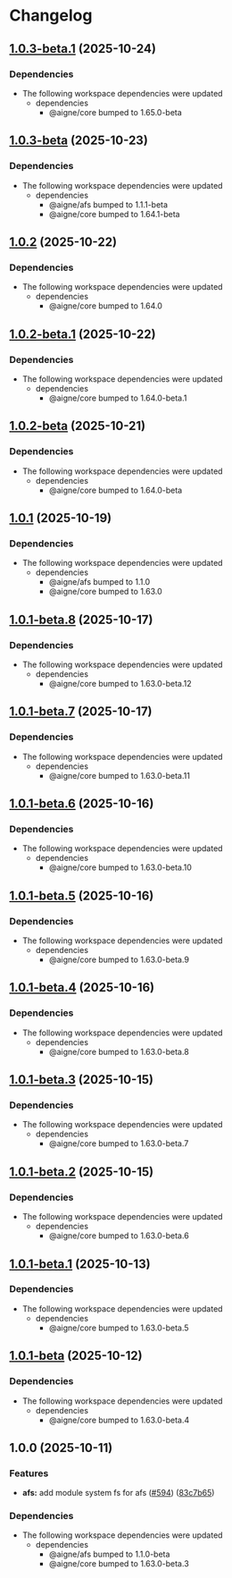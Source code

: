 # Changelog

## [1.0.3-beta.1](https://github.com/AIGNE-io/aigne-framework/compare/afs-system-fs-v1.0.3-beta...afs-system-fs-v1.0.3-beta.1) (2025-10-24)


### Dependencies

* The following workspace dependencies were updated
  * dependencies
    * @aigne/core bumped to 1.65.0-beta

## [1.0.3-beta](https://github.com/AIGNE-io/aigne-framework/compare/afs-system-fs-v1.0.2...afs-system-fs-v1.0.3-beta) (2025-10-23)


### Dependencies

* The following workspace dependencies were updated
  * dependencies
    * @aigne/afs bumped to 1.1.1-beta
    * @aigne/core bumped to 1.64.1-beta

## [1.0.2](https://github.com/AIGNE-io/aigne-framework/compare/afs-system-fs-v1.0.2-beta.1...afs-system-fs-v1.0.2) (2025-10-22)


### Dependencies

* The following workspace dependencies were updated
  * dependencies
    * @aigne/core bumped to 1.64.0

## [1.0.2-beta.1](https://github.com/AIGNE-io/aigne-framework/compare/afs-system-fs-v1.0.2-beta...afs-system-fs-v1.0.2-beta.1) (2025-10-22)


### Dependencies

* The following workspace dependencies were updated
  * dependencies
    * @aigne/core bumped to 1.64.0-beta.1

## [1.0.2-beta](https://github.com/AIGNE-io/aigne-framework/compare/afs-system-fs-v1.0.1...afs-system-fs-v1.0.2-beta) (2025-10-21)


### Dependencies

* The following workspace dependencies were updated
  * dependencies
    * @aigne/core bumped to 1.64.0-beta

## [1.0.1](https://github.com/AIGNE-io/aigne-framework/compare/afs-system-fs-v1.0.1-beta.8...afs-system-fs-v1.0.1) (2025-10-19)


### Dependencies

* The following workspace dependencies were updated
  * dependencies
    * @aigne/afs bumped to 1.1.0
    * @aigne/core bumped to 1.63.0

## [1.0.1-beta.8](https://github.com/AIGNE-io/aigne-framework/compare/afs-system-fs-v1.0.1-beta.7...afs-system-fs-v1.0.1-beta.8) (2025-10-17)


### Dependencies

* The following workspace dependencies were updated
  * dependencies
    * @aigne/core bumped to 1.63.0-beta.12

## [1.0.1-beta.7](https://github.com/AIGNE-io/aigne-framework/compare/afs-system-fs-v1.0.1-beta.6...afs-system-fs-v1.0.1-beta.7) (2025-10-17)


### Dependencies

* The following workspace dependencies were updated
  * dependencies
    * @aigne/core bumped to 1.63.0-beta.11

## [1.0.1-beta.6](https://github.com/AIGNE-io/aigne-framework/compare/afs-system-fs-v1.0.1-beta.5...afs-system-fs-v1.0.1-beta.6) (2025-10-16)


### Dependencies

* The following workspace dependencies were updated
  * dependencies
    * @aigne/core bumped to 1.63.0-beta.10

## [1.0.1-beta.5](https://github.com/AIGNE-io/aigne-framework/compare/afs-system-fs-v1.0.1-beta.4...afs-system-fs-v1.0.1-beta.5) (2025-10-16)


### Dependencies

* The following workspace dependencies were updated
  * dependencies
    * @aigne/core bumped to 1.63.0-beta.9

## [1.0.1-beta.4](https://github.com/AIGNE-io/aigne-framework/compare/afs-system-fs-v1.0.1-beta.3...afs-system-fs-v1.0.1-beta.4) (2025-10-16)


### Dependencies

* The following workspace dependencies were updated
  * dependencies
    * @aigne/core bumped to 1.63.0-beta.8

## [1.0.1-beta.3](https://github.com/AIGNE-io/aigne-framework/compare/afs-system-fs-v1.0.1-beta.2...afs-system-fs-v1.0.1-beta.3) (2025-10-15)


### Dependencies

* The following workspace dependencies were updated
  * dependencies
    * @aigne/core bumped to 1.63.0-beta.7

## [1.0.1-beta.2](https://github.com/AIGNE-io/aigne-framework/compare/afs-system-fs-v1.0.1-beta.1...afs-system-fs-v1.0.1-beta.2) (2025-10-15)


### Dependencies

* The following workspace dependencies were updated
  * dependencies
    * @aigne/core bumped to 1.63.0-beta.6

## [1.0.1-beta.1](https://github.com/AIGNE-io/aigne-framework/compare/afs-system-fs-v1.0.1-beta...afs-system-fs-v1.0.1-beta.1) (2025-10-13)


### Dependencies

* The following workspace dependencies were updated
  * dependencies
    * @aigne/core bumped to 1.63.0-beta.5

## [1.0.1-beta](https://github.com/AIGNE-io/aigne-framework/compare/afs-system-fs-v1.0.0...afs-system-fs-v1.0.1-beta) (2025-10-12)


### Dependencies

* The following workspace dependencies were updated
  * dependencies
    * @aigne/core bumped to 1.63.0-beta.4

## 1.0.0 (2025-10-11)


### Features

* **afs:** add module system fs for afs ([#594](https://github.com/AIGNE-io/aigne-framework/issues/594)) ([83c7b65](https://github.com/AIGNE-io/aigne-framework/commit/83c7b6555d21c606a5005eb05f6686882fb8ffa3))


### Dependencies

* The following workspace dependencies were updated
  * dependencies
    * @aigne/afs bumped to 1.1.0-beta
    * @aigne/core bumped to 1.63.0-beta.3
